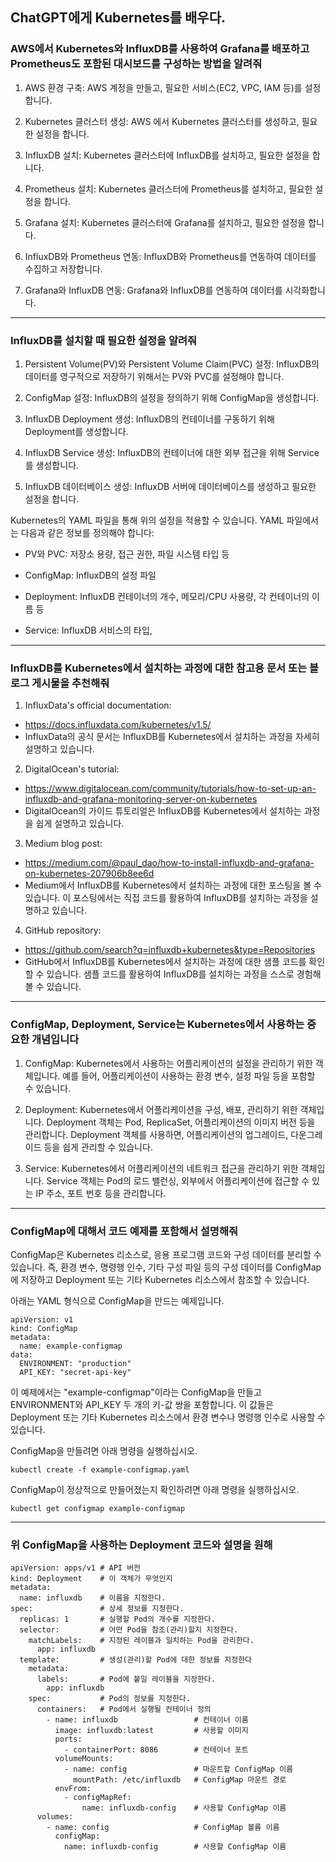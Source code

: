 ## ChatGPT에게 Kubernetes를 배우다.


### AWS에서 Kubernetes와 InfluxDB를 사용하여 Grafana를 배포하고 Prometheus도 포함된 대시보드를 구성하는 방법을 알려줘

1. AWS 환경 구축: AWS 계정을 만들고, 필요한 서비스(EC2, VPC, IAM 등)를 설정합니다.

2. Kubernetes 클러스터 생성: AWS 에서 Kubernetes 클러스터를 생성하고, 필요한 설정을 합니다.

3. InfluxDB 설치: Kubernetes 클러스터에 InfluxDB를 설치하고, 필요한 설정을 합니다.

4. Prometheus 설치: Kubernetes 클러스터에 Prometheus를 설치하고, 필요한 설정을 합니다.

5. Grafana 설치: Kubernetes 클러스터에 Grafana를 설치하고, 필요한 설정을 합니다.

6. InfluxDB와 Prometheus 연동: InfluxDB와 Prometheus를 연동하여 데이터를 수집하고 저장합니다.

7. Grafana와 InfluxDB 연동: Grafana와 InfluxDB를 연동하여 데이터를 시각화합니다.


---
### InfluxDB를 설치할 때 필요한 설정을 알려줘

1. Persistent Volume(PV)와 Persistent Volume Claim(PVC) 설정: InfluxDB의 데이터를 영구적으로 저장하기 위해서는 PV와 PVC를 설정해야 합니다.

2. ConfigMap 설정: InfluxDB의 설정을 정의하기 위해 ConfigMap을 생성합니다.

3. InfluxDB Deployment 생성: InfluxDB의 컨테이너를 구동하기 위해 Deployment를 생성합니다.

4. InfluxDB Service 생성: InfluxDB의 컨테이너에 대한 외부 접근을 위해 Service를 생성합니다.

5. InfluxDB 데이터베이스 생성: InfluxDB 서버에 데이터베이스를 생성하고 필요한 설정을 합니다.

Kubernetes의 YAML 파일을 통해 위의 설정을 적용할 수 있습니다. YAML 파일에서는 다음과 같은 정보를 정의해야 합니다:

- PV와 PVC: 저장소 용량, 접근 권한, 파일 시스템 타입 등

- ConfigMap: InfluxDB의 설정 파일

- Deployment: InfluxDB 컨테이너의 개수, 메모리/CPU 사용량, 각 컨테이너의 이름 등

- Service: InfluxDB 서비스의 타입,

---

### InfluxDB를 Kubernetes에서 설치하는 과정에 대한 참고용 문서 또는 블로그 게시물을 추천해줘

1. InfluxData's official documentation: 
- https://docs.influxdata.com/kubernetes/v1.5/
- InfluxData의 공식 문서는 InfluxDB를 Kubernetes에서 설치하는 과정을 자세히 설명하고 있습니다.

2. DigitalOcean's tutorial: 
- https://www.digitalocean.com/community/tutorials/how-to-set-up-an-influxdb-and-grafana-monitoring-server-on-kubernetes
- DigitalOcean의 가이드 튜토리얼은 InfluxDB를 Kubernetes에서 설치하는 과정을 쉽게 설명하고 있습니다.

3. Medium blog post: 
- https://medium.com/@paul_dao/how-to-install-influxdb-and-grafana-on-kubernetes-207906b8ee6d
- Medium에서 InfluxDB를 Kubernetes에서 설치하는 과정에 대한 포스팅을 볼 수 있습니다. 이 포스팅에서는 직접 코드를 활용하여 InfluxDB를 설치하는 과정을 설명하고 있습니다.

4. GitHub repository: 
- https://github.com/search?q=influxdb+kubernetes&type=Repositories
- GitHub에서 InfluxDB를 Kubernetes에서 설치하는 과정에 대한 샘플 코드를 확인할 수 있습니다. 샘플 코드를 활용하여 InfluxDB를 설치하는 과정을 스스로 경험해볼 수 있습니다.

---
### ConfigMap, Deployment, Service는 Kubernetes에서 사용하는 중요한 개념입니다

1. ConfigMap: Kubernetes에서 사용하는 어플리케이션의 설정을 관리하기 위한 객체입니다. 예를 들어, 어플리케이션이 사용하는 환경 변수, 설정 파일 등을 포함할 수 있습니다.

2. Deployment: Kubernetes에서 어플리케이션을 구성, 배포, 관리하기 위한 객체입니다. Deployment 객체는 Pod, ReplicaSet, 어플리케이션의 이미지 버전 등을 관리합니다. Deployment 객체를 사용하면, 어플리케이션의 업그레이드, 다운그레이드 등을 쉽게 관리할 수 있습니다.

3. Service: Kubernetes에서 어플리케이션의 네트워크 접근을 관리하기 위한 객체입니다. Service 객체는 Pod의 로드 밸런싱, 외부에서 어플리케이션에 접근할 수 있는 IP 주소, 포트 번호 등을 관리합니다.


---
### ConfigMap에 대해서 코드 예제를 포함해서 설명해줘

ConfigMap은 Kubernetes 리소스로, 응용 프로그램 코드와 구성 데이터를 분리할 수 있습니다. 즉, 환경 변수, 명령행 인수, 기타 구성 파일 등의 구성 데이터를 ConfigMap에 저장하고 Deployment 또는 기타 Kubernetes 리소스에서 참조할 수 있습니다.

아래는 YAML 형식으로 ConfigMap을 만드는 예제입니다.

```
apiVersion: v1
kind: ConfigMap
metadata:
  name: example-configmap
data:
  ENVIRONMENT: "production"
  API_KEY: "secret-api-key"
```

이 예제에서는 "example-configmap"이라는 ConfigMap을 만들고 ENVIRONMENT와 API_KEY 두 개의 키-값 쌍을 포함합니다. 이 값들은 Deployment 또는 기타 Kubernetes 리소스에서 환경 변수나 명령행 인수로 사용할 수 있습니다.

ConfigMap을 만들려면 아래 명령을 실행하십시오.

```
kubectl create -f example-configmap.yaml
```

ConfigMap이 정상적으로 만들어졌는지 확인하려면 아래 명령을 실행하십시오.

```
kubectl get configmap example-configmap
```

---
### 위 ConfigMap을 사용하는 Deployment 코드와 설명을 원해

```
apiVersion: apps/v1 # API 버전
kind: Deployment    # 이 객체가 무엇인지
metadata:
  name: influxdb    # 이름을 지정한다.
spec:               # 상세 정보를 지정한다.
  replicas: 1       # 실행할 Pod의 개수를 지정한다.
  selector:         # 어떤 Pod을 참조(관리)할지 지정한다. 
    matchLabels:    # 지정된 레이블과 일치하는 Pod을 관리한다.
      app: influxdb
  template:         # 생성(관리)할 Pod에 대한 정보를 지정한다
    metadata:
      labels:       # Pod에 붙일 레이블을 지정한다.
        app: influxdb
    spec:           # Pod의 정보를 지정한다.
      containers:   # Pod에서 실행될 컨테이너 정의
        - name: influxdb                 # 컨테이너 이름
          image: influxdb:latest         # 사용할 이미지
          ports:
            - containerPort: 8086        # 컨테이너 포트
          volumeMounts:
            - name: config               # 마운트할 ConfigMap 이름
              mountPath: /etc/influxdb   # ConfigMap 마운트 경로
          envFrom:
            - configMapRef:
                name: influxdb-config    # 사용할 ConfigMap 이름
      volumes:
        - name: config                   # ConfigMap 볼륨 이름
          configMap:
            name: influxdb-config        # 사용할 ConfigMap 이름
```